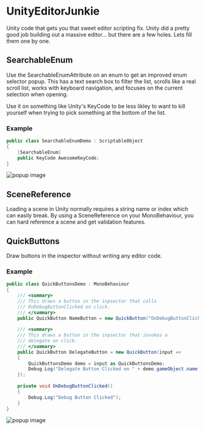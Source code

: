 # UnityEditorJunkie
Unity code that gets you that sweet editor scripting fix. Unity did a pretty good job building out a massive editor... but there are a few holes. Lets fill them one by one.

## SearchableEnum
Use the SearchableEnumAttribute on an enum to get an improved enum selector popup. This has a text search box to filter the list, scrolls like a real scroll list, works with keyboard navigation, and focuses on the current selection when opening. 

Use it on something like Unity's KeyCode to be less likley to want to kill yourself when trying to pick something at the bottom of the list.

### Example
```csharp
public class SearchableEnumDemo : ScriptableObject
{
    [SearchableEnum]
    public KeyCode AwesomeKeyCode;
}
```
![popup image](https://user-images.githubusercontent.com/20144789/39614240-5e844c24-4f3c-11e8-998a-e0fbf969ddd4.gif)

## SceneReference
Loading a scene in Unity normally requires a string name or index which can easily break. By using a SceneReference on your MonoBehaviour, you can hard reference a scene and get validation features. 

## QuickButtons
Draw buttons in the inspector without writing any editor code.

### Example
```csharp
public class QuickButtonsDemo : MonoBehaviour
{
    /// <summary>
    /// This draws a button in the inpsector that calls 
    /// OnDebugButtonClicked on click.
    /// </summary>
    public QuickButton NameButton = new QuickButton("OnDebugButtonClicked");
    
    /// <summary>
    /// This draws a button in the inpsector that invokes a  
    /// delegate on click.
    /// </summary>
    public QuickButton DelegateButton = new QuickButton(input =>
    {
        QuickButtonsDemo demo = input as QuickButtonsDemo;
        Debug.Log("Delegate Button Clicked on " + demo.gameObject.name);
    });
    
    private void OnDebugButtonClicked()
    {
        Debug.Log("Debug Button Clicked");
    }
}
```
![popup image](https://user-images.githubusercontent.com/20144789/54331762-d71dcc80-45f1-11e9-930a-38823c9ebc2e.png)
